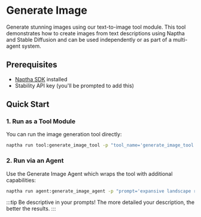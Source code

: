 # Generate Image

Generate stunning images using our text-to-image tool module. This tool demonstrates how to create images from text descriptions using Naptha and Stable Diffusion and can be used independently or as part of a multi-agent system.

## Prerequisites
- [Naptha SDK](/GettingStarted/Installation) installed
- Stability API key (you'll be prompted to add this)

## Quick Start

### 1. Run as a Tool Module
You can run the image generation tool directly:
```bash
naptha run tool:generate_image_tool -p "tool_name='generate_image_tool', tool_input_data='expansive landscape rolling greens with gargantuan yggdrasil, intricate world-spanning roots towering under a blue alien sky, masterful, ghibli'"
```

### 2. Run via an Agent
Use the Generate Image Agent which wraps the tool with additional capabilities:
```bash
naptha run agent:generate_image_agent -p "prompt='expansive landscape rolling greens with gargantuan yggdrasil, intricate world-spanning roots towering under a blue alien sky, masterful, ghibli'" --tool_nodes "node.naptha.ai"
```

:::tip
Be descriptive in your prompts! The more detailed your description, the better the results.
:::

